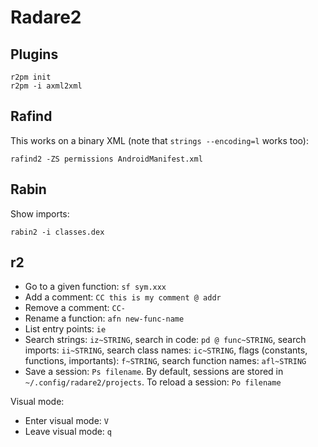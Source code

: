# Radare2

## Plugins

```
r2pm init
r2pm -i axml2xml
```

## Rafind

This works on a binary XML (note that `strings --encoding=l` works too):
```
rafind2 -ZS permissions AndroidManifest.xml
```

## Rabin

Show imports:
```
rabin2 -i classes.dex
```

## r2


- Go to a given function: `sf sym.xxx`
- Add a comment: `CC this is my comment @ addr`
- Remove a comment: `CC-`
- Rename a function: `afn new-func-name`
- List entry points: `ie`
- Search strings: `iz~STRING`, search in code: `pd @ func~STRING`, search imports: `ii~STRING`, search class names: `ic~STRING`, flags (constants, functions, importants): `f~STRING`, search function names: `afl~STRING`
- Save a session: `Ps filename`. By default, sessions are stored in `~/.config/radare2/projects`. To reload a session: `Po filename`

Visual mode:

- Enter visual mode: `V`
- Leave visual mode: `q`

